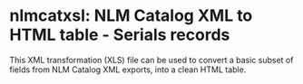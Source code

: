 # nlmcatxsl: NLM Catalog XML to HTML table - Serials records

This XML transformation (XLS) file can be used to convert a basic subset of fields from NLM Catalog XML exports, into a clean HTML table.

